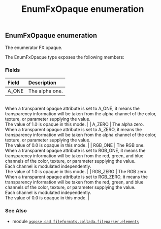 ﻿---
title: EnumFxOpaque enumeration
second_title: Aspose.CAD for Python via .NET API References
description: 
type: docs
weight: 1260
url: /python-net/aspose.cad.fileformats.collada.fileparser.elements/enumfxopaque/
is_root: false
---

## EnumFxOpaque enumeration

The enumerator FX opaque.



The EnumFxOpaque type exposes the following members:

### Fields
| Field | Description |
| :- | :- |
| A_ONE | The alpha one.<br/>When a transparent opaque attribute is set to A_ONE, it means the transparency information will be taken from the alpha channel of the color, texture, or parameter supplying the value.<br/>The value of 1.0 is opaque in this mode. |
| A_ZERO | The alpha zero.<br/>When a transparent opaque attribute is set to A_ZERO, it means the transparency information will be taken from the alpha channel of the color, texture, or parameter supplying the value.<br/>The value of 0.0 is opaque in this mode. |
| RGB_ONE | The RGB one.<br/>When a transparent opaque attribute is set to RGB_ONE, it means the transparency information will be taken from the red, green, and blue channels of the color, texture, or parameter supplying the value.<br/>Each channel is modulated independently.<br/>The value of 1.0 is opaque in this mode. |
| RGB_ZERO | The RGB zero.<br/>When a transparent opaque attribute is set to RGB_ZERO, it means the transparency information will be taken from the red, green, and blue channels of the color, texture, or parameter supplying the value.<br/>Each channel is modulated independently.<br/>The value of 0.0 is opaque in this mode. |



### See Also
* module [`aspose.cad.fileformats.collada.fileparser.elements`](..)
